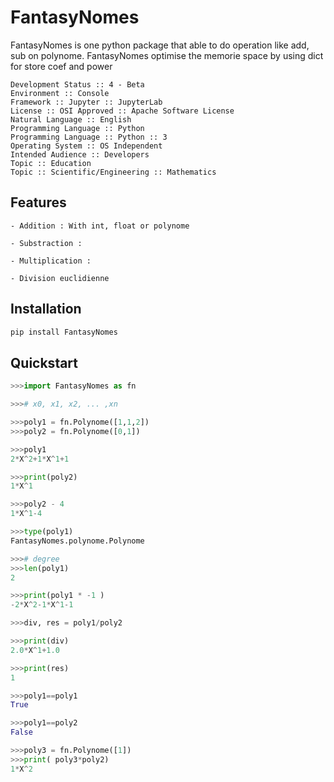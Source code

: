 # FantasyNomes

FantasyNomes is one python package that able to do operation like add, sub on polynome.
FantasyNomes optimise the memorie space by using dict for store coef and power

    Development Status :: 4 - Beta
    Environment :: Console 
    Framework :: Jupyter :: JupyterLab
    License :: OSI Approved :: Apache Software License
    Natural Language :: English
    Programming Language :: Python
    Programming Language :: Python :: 3
    Operating System :: OS Independent
    Intended Audience :: Developers
    Topic :: Education  
    Topic :: Scientific/Engineering :: Mathematics



## Features

    - Addition : With int, float or polynome

    - Substraction : 

    - Multiplication :

    - Division euclidienne


## Installation 

```bash
pip install FantasyNomes
```

## Quickstart



```python
>>>import FantasyNomes as fn

>>># x0, x1, x2, ... ,xn

>>>poly1 = fn.Polynome([1,1,2])
>>>poly2 = fn.Polynome([0,1])

>>>poly1
2*X^2+1*X^1+1

>>>print(poly2)
1*X^1

>>>poly2 - 4
1*X^1-4

>>>type(poly1)
FantasyNomes.polynome.Polynome

>>># degree
>>>len(poly1)
2

>>>print(poly1 * -1 )
-2*X^2-1*X^1-1

>>>div, res = poly1/poly2

>>>print(div)
2.0*X^1+1.0

>>>print(res)
1

>>>poly1==poly1
True

>>>poly1==poly2
False

>>>poly3 = fn.Polynome([1])
>>>print( poly3*poly2)
1*X^2



```